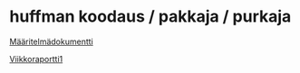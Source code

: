 # huffman koodaus / pakkaja / purkaja

[Määritelmädokumentti](Dokumentit/Määritelmädokumentti.md)

[Viikkoraportti1](Dokumentit/Viikkoraportti1.md)

